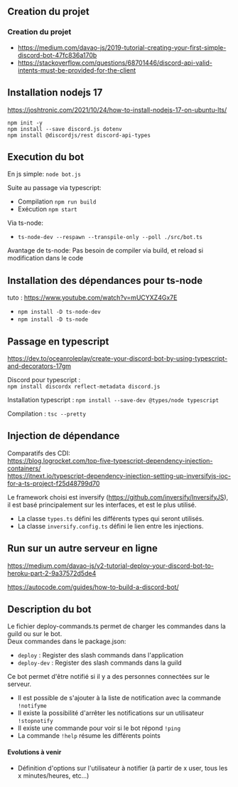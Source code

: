 ## Creation du projet 

### Creation du projet 
* https://medium.com/davao-js/2019-tutorial-creating-your-first-simple-discord-bot-47fc836a170b
* https://stackoverflow.com/questions/68701446/discord-api-valid-intents-must-be-provided-for-the-client

## Installation nodejs  17 
https://joshtronic.com/2021/10/24/how-to-install-nodejs-17-on-ubuntu-lts/

`npm init -y`  
`npm install --save discord.js dotenv`  
`npm install @discordjs/rest discord-api-types`

## Execution du bot 
En js simple: `node bot.js`

Suite au passage via typescript:  
- Compilation `npm run build`  
- Exécution `npm start`

Via ts-node: 
- `ts-node-dev --respawn --transpile-only --poll ./src/bot.ts`

Avantage de ts-node: Pas besoin de compiler via build, et reload si modification dans le code 


## Installation des dépendances pour ts-node 
tuto : https://www.youtube.com/watch?v=mUCYXZ4Gx7E  
- `npm install -D ts-node-dev`
- `npm install -D ts-node`


## Passage en typescript 
https://dev.to/oceanroleplay/create-your-discord-bot-by-using-typescript-and-decorators-17gm

Discord pour typescript :  
`npm install discordx reflect-metadata discord.js`

Installation typescript : 
`npm install --save-dev @types/node typescript`

Compilation : 
`tsc --pretty`

## Injection de dépendance 

Comparatifs des CDI:  
https://blog.logrocket.com/top-five-typescript-dependency-injection-containers/  
https://itnext.io/typescript-dependency-injection-setting-up-inversifyjs-ioc-for-a-ts-project-f25d48799d70

Le framework choisi est inversify (https://github.com/inversify/InversifyJS), il est basé principalement sur les interfaces, et est le plus utilisé.

* La classe `types.ts` défini les différents types qui seront utilisés. 
* La classe `inversify.config.ts` défini le lien entre les injections. 


## Run sur un autre serveur en ligne 
https://medium.com/davao-js/v2-tutorial-deploy-your-discord-bot-to-heroku-part-2-9a37572d5de4

https://autocode.com/guides/how-to-build-a-discord-bot/



## Description du bot 

Le fichier deploy-commands.ts permet de charger les commandes dans la guild ou sur le bot.  
Deux commandes dans le package.json:  
* `deploy` : Register des slash commands dans l'application 
* `deploy-dev` : Register des slash commands dans la guild 

Ce bot permet d'être notifié si il y a des personnes connectées sur le serveur.   
* Il est possible de s'ajouter à la liste de notification avec la commande `!notifyme`
* Il existe la possibilité d'arrêter les notifications sur un utilisateur `!stopnotify` 
* Il existe une commande pour voir si le bot répond `!ping`
* La commande `!help` résume les différents points 

#### Evolutions à venir 
* Définition d'options sur l'utilisateur à notifier (à partir de x user, tous les x minutes/heures, etc...)
